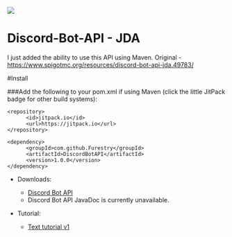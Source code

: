 [![](https://jitpack.io/v/Furestry/DiscordBotAPI.svg)](https://jitpack.io/#Furestry/DiscordBotAPI)

# Discord-Bot-API - JDA
I just added the ability to use this API using Maven. Original - https://www.spigotmc.org/resources/discord-bot-api-jda.49783/

#Install

###Add the following to your pom.xml if using Maven (click the little JitPack badge for other build systems):

    <repository>
	      <id>jitpack.io</id>
	      <url>https://jitpack.io</url>
    </repository>
 
    <dependency>
	      <groupId>com.github.Furestry</groupId>
	      <artifactId>DiscordBotAPI</artifactId>
	      <version>1.0.0</version>
    </dependency>

* Downloads:
  * [Discord Bot API](https://drive.google.com/open?id=1CcFxBgPwmlsEq37rW7LsxwJqVfAxfm1b)
  * Discord Bot API JavaDoc is currently unavailable.

* Tutorial:
  * [Text tutorial v1](https://www.spigotmc.org/resources/discord-bot-api-jda.49783/)
